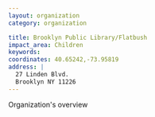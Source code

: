 ```yaml
---
layout: organization
category: organization

title: Brooklyn Public Library/Flatbush
impact_area: Children
keywords: 
coordinates: 40.65242,-73.95819
address: |
  27 Linden Blvd.
  Brooklyn NY 11226
---
```

Organization's overview
